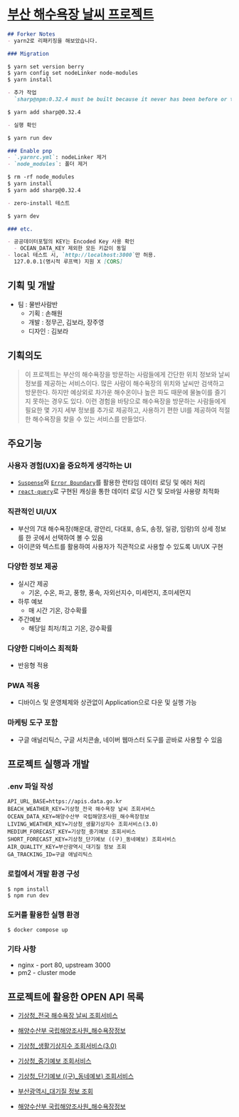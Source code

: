 # [부산 해수욕장 날씨 프로젝트](https://busanbeachweather.com)

```markdown
## Forker Notes
- yarn2로 리패키징을 해보았습니다.

### Migration

$ yarn set version berry
$ yarn config set nodeLinker node-modules
$ yarn install

- 추가 작업
  `sharp@npm:0.32.4 must be built because it never has been before or the last one failed`

$ yarn add sharp@0.32.4

- 실행 확인

$ yarn run dev

### Enable pnp
- `.yarnrc.yml`: nodeLinker 제거
- `node_modules`: 폴더 제거

$ rm -rf node_modules
$ yarn install
$ yarn add sharp@0.32.4

- zero-install 테스트

$ yarn dev

### etc.

- 공공데이터포털의 KEY는 Encoded Key 사용 확인
  - OCEAN_DATA_KEY 제외한 모든 키값이 동일
- local 테스트 시, `http://localhost:3000`만 허용. 
  127.0.0.1(명시적 루프백) 지원 X [CORS]
```

## 기획 및 개발

- 팀 : 물반사람반
    - 기획 : 손해원
    - 개발 : 정무곤, 김보라, 장주영
    - 디자인 : 김보라

## 기획의도

> 이 프로젝트는 부산의 해수욕장을 방문하는 사람들에게 간단한 위치 정보와 날씨 정보를 제공하는 서비스이다. 많은 사람이 해수욕장의 위치와 날씨만 검색하고 방문한다. 하지만 예상외로 차가운 해수온이나 높은 파도 때문에 물놀이를 즐기지 못하는 경우도 있다. 이런 경험을 바탕으로 해수욕장을 방문하는 사람들에게 필요한 몇 가지 세부 정보를 추가로 제공하고, 사용하기 편한 UI를 제공하여 적절한 해수욕장을 찾을 수 있는 서비스를 만들었다.

## 주요기능

### 사용자 경험(UX)을 중요하게 생각하는 UI

- [`Suspense`](https://reactjs.org/docs/react-api.html#suspense)와 [`Error Boundary`](https://reactjs.org/docs/error-boundaries.html#gatsby-focus-wrapper)를 활용한  런타임 데이터 로딩 및 에러 처리
- [`react-query`](https://www.npmjs.com/package/react-query)로 구현된 캐싱을 통한 데이터 로딩 시간 및 모바일 사용량 최적화

### 직관적인 UI/UX

- 부산의 7대 해수욕장(해운대, 광안리, 다대포, 송도, 송정, 일광, 임랑)의 상세 정보를 한 곳에서 선택하여 볼 수 있음
- 아이콘와 텍스트를 활용하여 사용자가 직관적으로 사용할 수 있도록 UI/UX 구현

### 다양한 정보 제공

- 실시간 제공
    - 기온, 수온, 파고, 풍향, 풍속, 자외선지수, 미세먼지, 초미세먼지
- 하루 예보
    - 매 시간 기온, 강수확률
- 주간예보
    - 해당일 최저/최고 기온, 강수확률

### 다양한 디바이스 최적화

- 반응형 적용

### PWA 적용

- 디바이스 및 운영체제와 상관없이 Application으로 다운 및 실행 가능

### 마케팅 도구 포함

- 구글 애널리틱스, 구글 서치콘솔, 네이버 웹마스터 도구를 곧바로 사용할 수 있음

## 프로젝트 실행과 개발

### .env 파일 작성

```
API_URL_BASE=https://apis.data.go.kr
BEACH_WEATHER_KEY=기상청_전국 해수욕장 날씨 조회서비스
OCEAN_DATA_KEY=해양수산부 국립해양조사원_해수욕장정보
LIVING_WEATHER_KEY=기상청_생활기상지수 조회서비스(3.0)
MEDIUM_FORECAST_KEY=기상청_중기예보 조회서비스
SHORT_FORECAST_KEY=기상청_단기예보 ((구)_동네예보) 조회서비스
AIR_QUALITY_KEY=부산광역시_대기질 정보 조회
GA_TRACKING_ID=구글 애널리틱스
```

### 로컬에서 개발 환경 구성

```shell
$ npm install
$ npm run dev
```

### 도커를 활용한 실행 환경

```shell
$ docker compose up
```
### 기타 사항
- nginx - port 80, upstream 3000
- pm2 - cluster mode

## 프로젝트에 활용한 OPEN API 목록

* [기상청_전국 해수욕장 날씨 조회서비스](https://www.data.go.kr/tcs/dss/selectApiDataDetailView.do?publicDataPk=15102239)
* [해양수산부 국립해양조사원_해수욕장정보](https://www.data.go.kr/data/15099707/openapi.do)
* [기상청_생활기상지수 조회서비스(3.0)](https://www.data.go.kr/tcs/dss/selectApiDataDetailView.do?publicDataPk=15085288)
* [기상청_중기예보 조회서비스](https://www.data.go.kr/tcs/dss/selectApiDataDetailView.do?publicDataPk=15059468)
* [기상청_단기예보 ((구)_동네예보) 조회서비스](https://www.data.go.kr/tcs/dss/selectApiDataDetailView.do?publicDataPk=15084084)
* [부산광역시_대기질 정보 조회](https://www.data.go.kr/tcs/dss/selectApiDataDetailView.do?publicDataPk=15057173)

* [해양수산부 국립해양조사원_해수욕장정보](http://www.khoa.go.kr/oceangrid/khoa/takepart/openapi/openApiBeachInfo.do)
